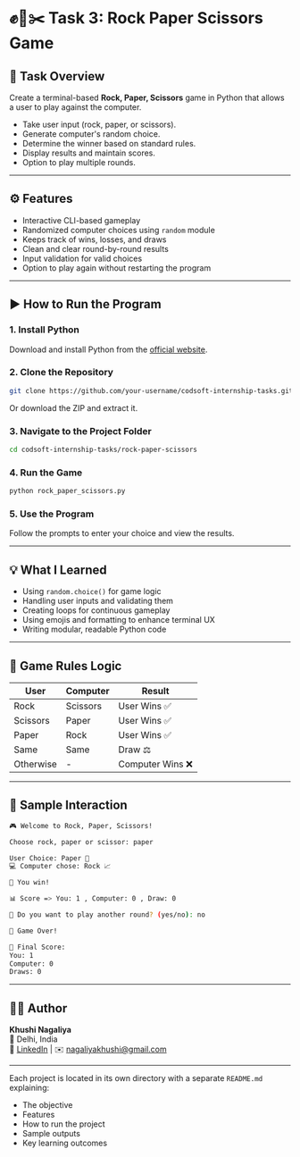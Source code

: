 # ✊📄✂️ Task 3: Rock Paper Scissors Game

## 📝 Task Overview
Create a terminal-based **Rock, Paper, Scissors** game in Python that allows a user to play against the computer.

- Take user input (rock, paper, or scissors).
- Generate computer's random choice.
- Determine the winner based on standard rules.
- Display results and maintain scores.
- Option to play multiple rounds.

---

## ⚙️ Features

- Interactive CLI-based gameplay
- Randomized computer choices using `random` module
- Keeps track of wins, losses, and draws
- Clean and clear round-by-round results
- Input validation for valid choices
- Option to play again without restarting the program

---

## ▶️ How to Run the Program

### 1. Install Python
Download and install Python from the [official website](https://www.python.org/downloads/).

### 2. Clone the Repository
```bash
git clone https://github.com/your-username/codsoft-internship-tasks.git
```
Or download the ZIP and extract it.

### 3. Navigate to the Project Folder
```bash
cd codsoft-internship-tasks/rock-paper-scissors
```

### 4. Run the Game
```bash
python rock_paper_scissors.py
```

### 5. Use the Program
Follow the prompts to enter your choice and view the results.

---

## 💡 What I Learned

- Using `random.choice()` for game logic
- Handling user inputs and validating them
- Creating loops for continuous gameplay
- Using emojis and formatting to enhance terminal UX
- Writing modular, readable Python code

---

## 🧠 Game Rules Logic

| User | Computer | Result         |
|------|----------|----------------|
| Rock | Scissors | User Wins ✅  |
| Scissors | Paper | User Wins ✅  |
| Paper | Rock | User Wins ✅  |
| Same | Same | Draw ⚖️         |
| Otherwise | - | Computer Wins ❌ |

---

## 👀 Sample Interaction
```bash
🎮 Welcome to Rock, Paper, Scissors!

Choose rock, paper or scissor: paper

User Choice: Paper 📄
💻 Computer chose: Rock 📈

🎉 You win!

📊 Score => You: 1 , Computer: 0 , Draw: 0

🔁 Do you want to play another round? (yes/no): no

🏁 Game Over!

📓 Final Score:
You: 1
Computer: 0
Draws: 0
```

---

## 👩‍💻 Author
**Khushi Nagaliya**  
📍 Delhi, India  
🔗 [LinkedIn](https://www.linkedin.com/in/khushi-nagaliya) | ✉️ nagaliyakhushi@gmail.com

---

Each project is located in its own directory with a separate `README.md` explaining:
- The objective
- Features
- How to run the project
- Sample outputs
- Key learning outcomes

